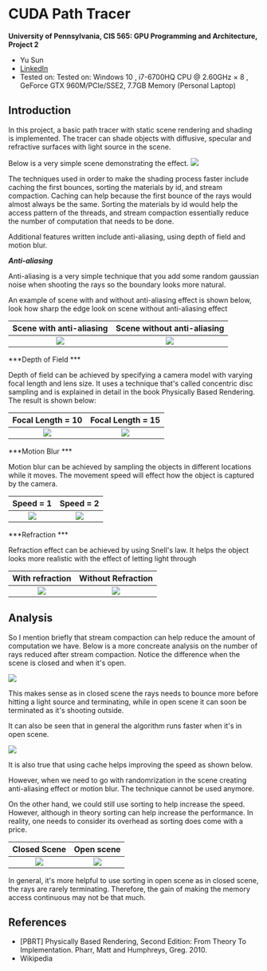 CUDA Path Tracer
================

**University of Pennsylvania, CIS 565: GPU Programming and Architecture, Project 2**

* Yu Sun 
* [LinkedIn](https://www.linkedin.com/in/yusun3/)
* Tested on: Tested on: Windows 10 , i7-6700HQ CPU @ 2.60GHz × 8 , GeForce GTX 960M/PCIe/SSE2, 7.7GB Memory (Personal Laptop)

## Introduction

In this project, a basic path tracer with static scene rendering and shading is implemented. The tracer can shade objects with 
diffusive, specular and refractive surfaces with light source in the scene. 

Below is a very simple scene demonstrating the effect.
![](img/scene.png)

The techniques used in order to make the shading process faster include caching the first bounces, sorting the materials by id, and 
stream compaction. Caching can help because the first bounce of the rays would almost always be the same. Sorting the materials by id would help the 
access pattern of the threads, and stream compaction essentially reduce the number of computation that needs to be done. 

Additional features written include anti-aliasing, using depth of field and motion blur.

***Anti-aliasing*** 

Anti-aliasing is a very simple technique that you add some random gaussian noise when shooting the rays so the boundary looks more natural. 

An example of scene with and without anti-aliasing effect is shown below, look how sharp the edge look on scene without anti-aliasing effect

Scene with anti-aliasing       | Scene without anti-aliasing
:-------------------------:|:-------------------------:
![](img/white.png)  |  ![](img/alias.png)


***Depth of Field *** 

Depth of field can be achieved by specifying a camera model with varying focal length and lens size. It uses a technique that's called concentric disc sampling and 
is explained in detail in the book Physically Based Rendering. The result is shown below:

Focal Length = 10      | Focal Length = 15
:-------------------------:|:-------------------------:
![](img/focal10.png)  |  ![](img/focal15.png)


***Motion Blur ***

Motion blur can be achieved by sampling the objects in different locations while it moves. The movement speed will effect how the object is captured by the camera.

Speed = 1      | Speed = 2
:-------------------------:|:-------------------------:
![](img/speed1.png)  |  ![](img/speed2.png)



***Refraction *** 

Refraction effect can be achieved by using Snell's law. It helps the object looks more realistic with the effect of letting light through 

With refraction      | Without Refraction
:-------------------------:|:-------------------------:
![](img/no_refract.png)  |  ![](img/scene.png)


## Analysis 

So I mention briefly that stream compaction can help reduce the amount of computation we have. Below is a more concreate analysis on the number of rays reduced after stream compaction. Notice the difference when the scene is closed and when it's open. 

![](img/sc.png)

This makes sense as in closed scene the rays needs to bounce more before hitting a light source and terminating, while in open scene it can soon be terminated as it's shooting outside.

It can also be seen that in general the algorithm runs faster when it's in open scene. 

![](img/time.png)

It is also true that using cache helps improving the speed as shown below. 

However, when we need to go with randomrization in the scene creating anti-aliasing effect or motion blur. The technique cannot be used anymore. 

On the other hand, we could still use sorting to help increase the speed. However, although in theory sorting can help increase the performance. In reality, 
one needs to consider its overhead as sorting does come with a price.

Closed Scene      | Open scene 
:-------------------------:|:-------------------------:
![](img/sort_closed.png)  |  ![](img/sort_open.png)

In general, it's more helpful to use sorting in open scene as in closed scene, the rays are rarely terminating. Therefore, the gain of making the memory access continuous 
may not be that much. 

## References

* [PBRT] Physically Based Rendering, Second Edition: From Theory To Implementation. Pharr, Matt and Humphreys, Greg. 2010.
* Wikipedia 

